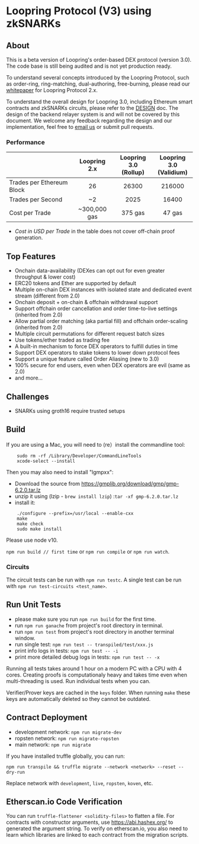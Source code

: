 # Loopring Protocol (V3) using zkSNARKs

## About

This is a beta version of Loopring's order-based DEX protocol (version 3.0). The code base is still being audited and is not yet production ready.

To understand several concepts introduced by the Loopring Protocol, such as order-ring, ring-matching, dual-authoring, free-burning, please read our [whitepaper](https://loopring.org/resources/en_whitepaper.pdf) for Loopring Protocol 2.x.

To understand the overall design for Loopring 3.0, including Ethereum smart contracts and zkSNARKs circuits, please refer to the [DESIGN](https://github.com/Loopring/protocols/blob/master/packages/loopring_v3/DESIGN.md) doc. The design of the backend relayer system is and will not be covered by this document. We welcome any feedback regarding the design and our implementation, feel free to [email us](mailto:daniel@loopring.org) or submit pull requests.

### Performance

|                           | Loopring 2.x | Loopring 3.0 <br> (Rollup) | Loopring 3.0 <br> (Validium) |
| :------------------------ | :----------: | :------------------------: | :--------------------------: |
| Trades per Ethereum Block |      26      |           26300            |            216000            |
| Trades per Second         |      ~2      |            2025            |            16400             |
| Cost per Trade            | ~300,000 gas |          375 gas           |            47 gas            |

- _Cost in USD per Trade_ in the table does not cover off-chain proof generation.

## Top Features

- Onchain data-availability (DEXes can opt out for even greater throughput & lower cost)
- ERC20 tokens and Ether are supported by default
- Multiple on-chain DEX instances with isolated state and dedicated event stream (different from 2.0)
- Onchain deposit + on-chain & offchain withdrawal support
- Support offchain order cancellation and order time-to-live settings (inherited from 2.0)
- Allow partial order matching (aka partial fill) and offchain order-scaling (inherited from 2.0)
- Multiple circuit permutations for different request batch sizes
- Use tokens/ether traded as trading fee
- A built-in mechanism to force DEX operators to fulfill duties in time
- Support DEX operators to stake tokens to lower down protocol fees
- Support a unique feature called Order Aliasing (new to 3.0)
- 100% secure for end users, even when DEX operators are evil (same as 2.0)
- and more...

## Challenges

- SNARKs using groth16 require trusted setups

## Build

If you are using a Mac, you will need to (re）install the commandline tool:

```
	sudo rm -rf /Library/Developer/CommandLineTools
	xcode-select --install

```

Then you may also need to install "lgmpxx":

- Download the source from https://gmplib.org/download/gmp/gmp-6.2.0.tar.lz
- unzip it using (lzip - `brew install lzip`) :`tar -xf gmp-6.2.0.tar.lz`
- install it:

```
	./configure --prefix=/usr/local --enable-cxx
	make
	make check
	sudo make install
```

Please use node v10.

`npm run build // first time` or `npm run compile` or `npm run watch`.

### Circuits

The circuit tests can be run with `npm run testc`. A single test can be run with `npm run test-circuits <test_name>`.

## Run Unit Tests

- please make sure you run `npm run build` for the first time.
- run `npm run ganache` from project's root directory in terminal.
- run `npm run test` from project's root directory in another terminal window.
- run single test: `npm run test -- transpiled/test/xxx.js`
- print info logs in tests: `npm run test -- -i`
- print more detailed debug logs in tests: `npm run test -- -x`

Running all tests takes around 1 hour on a modern PC with a CPU with 4 cores. Creating proofs is computationaly heavy and takes time even when multi-threading is used. Run individual tests when you can.

Verifier/Prover keys are cached in the `keys` folder. When running `make` these keys are automatically deleted so they cannot be outdated.

## Contract Deployment

- development network: `npm run migrate-dev`
- ropsten network: `npm run migrate-ropsten`
- main network: `npm run migrate`

If you have installed truffle globally, you can run:

`npm run transpile && truffle migrate --network <network> --reset --dry-run`

Replace network with `development`, `live`, `ropsten`, `koven`, etc.

## Etherscan.io Code Verification

You can run `truffle-flattener <solidity-files>` to flatten a file. For contracts with constructor arguments, use https://abi.hashex.org/ to generated the argument string. To verify on etherscan.io, you also need to learn which libraries are linked to each contract from the migration scripts.
